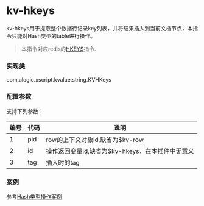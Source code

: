 kv-hkeys
========

kv-hkeys用于提取整个数据行记录key列表，并将结果插入到当前文档节点，本指令只能对Hash类型的table进行操作。

> 本指令对应redis的[HKEYS](http://redis.io/commands/hkeys)指令.

### 实现类

com.alogic.xscript.kvalue.string.KVHKeys

### 配置参数

支持下列参数：

| 编号 | 代码 | 说明 |
| ---- | ---- | ---- |
| 1 | pid | row的上下文对象id,缺省为$kv-row |
| 2 | id | 操作返回变量id,缺省为$kv-hkeys，在本插件中无意义 |
| 3 | tag | 插入时的tag |


### 案例

参考[Hash类型操作案例](case.hash.md)